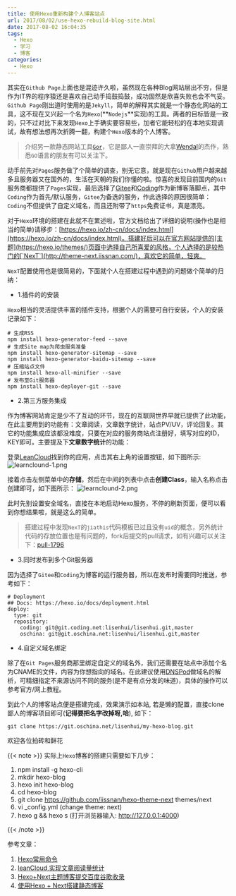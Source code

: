 ```yaml
---
title: 使用Hexo重新构建个人博客站点
url: 2017/08/02/use-hexo-rebuild-blog-site.html
date: 2017-08-02 16:04:35
tags:
  - Hexo
  - 学习
  - 博客
categories:
  - Hexo
---
```


其实在`Github Page`上面也是混迹许久啦，虽然现在各种Blog网站层出不穷，但是作为IT界的程序猿还是喜欢自己动手捣鼓捣鼓，成功固然是欣喜失败也会不气妥。 `Github Page`刚出道时使用的是`Jekyll`，简单的解释其实就是一个静态化网站的工具，这不现在又兴起一个名为`Hexo`(**`Nodejs`**实现)的工具。两者的目标皆是一致的，只不过对比下来发现`Hexo`上手确实要容易些，加者它能轻松的在本地实现调试，故有想法想再次折腾一翻，构建个`Hexo`版本的个人博客。

> 介绍另一款静态网站工具[`Gor`](https://github.com/wendal/gor)，它是鄙人一直崇拜的大拿[Wendal](http://wendal.net/)的杰作，熟悉`GO`语言的朋友有可以关注下。

<!--more-->

动手前先对`Pages`服务做了个简单的调查，别无它意，就是现在`Github`用户越来越多且服务器又在国外的，生活在天朝的我们你懂的啦。惊喜的发现目前国内的`Git`服务商都提供了`Pages`实现，最后选择了[Gitee](http://gitee.com)和[Coding](https://coding.net)作为新博客落脚点，其中`Coding`作为首先/默认服务，`Gitee`为备选的服务，作此选择的原因很简单：`Coding`不但提供了自定义域名，而且还附带了`https`免费证书，真是漂亮。

对于`Hexo`环境的搭建在此就不在累述啦，官方文档给出了详细的说明(操作也是相当的简单)请移步：[https://hexo.io/zh-cn/docs/index.html](https://hexo.io/zh-cn/docs/index.html)。搭建好后可以在官方网站提供的[主题](https://hexo.io/themes/)页面中选择自己所喜爱的风格，个人选择的是较热门的[`NexT`](http://theme-next.iissnan.com/)，喜欢它的简单，轻爽。

`NexT`配置使用也是很简易的，下面就个人在搭建过程中遇到的问题做个简单的归纳：

- 1.插件的的安装

`Hexo`相当的灵活提供丰富的插件支持，根据个人的需要可自行安装，个人的安装记录如下：

```
# 生成RSS
npm install hexo-generator-feed --save
# 生成Site map为爬虫服务准备
npm install hexo-generator-sitemap --save
npm install hexo-generator-baidu-sitemap --save
# 压缩站点文件
npm install hexo-all-minifier --save
# 发布至Git服务器
npm install hexo-deployer-git --save
```

- 2.第三方服务集成

作为博客网站肯定是少不了互动的环节，现在的互联网世界早就已提供了此功能，在此主要用到的功能有：文章阅读，文章数字统计，站点PV/UV，评论回复。其它的功能集成应该都没难度，只要在对应的服务商站点注册好，填写对应的ID，KEY即可。主要提及下**文章数字统计**的功能：

登录[LeanCloud](https://leancloud.cn)找到你的应用，点击其右上角的设置按钮，如下图所示:
![learnclound-1.png](http://siteimgs.cn-sh2.ufileos.com/2017/08-02-leancloud-1.png)

接着点击左侧菜单中的**存储**，然后在中间的列表中点击**创建Class**，输入名称点击创建即可，如下图所示：
![learnclound-2.png](http://siteimgs.cn-sh2.ufileos.com/2017/08-02-leancloud-2.png)

此时先别设置安全域名，直接在本地启动Hexo服务，不停的刷新页面，便可以看到你想结果啦，就是这么的简单。

> 搭建过程中发现`NexT`的`jiathis`代码模板已过且没有`uid`的概念，另外统计代码的存放位置也是有问题的，fork后提交的pull请求，如有兴趣可以关注下：[pull-1796](https://github.com/iissnan/hexo-theme-next/pull/1796)

- 3.同时发布到多个Git服务器

因为选择了`Gitee`和`Coding`为博客的运行服务器，所以在发布时需要同时推送，参考如下：

```
# Deployment
## Docs: https://hexo.io/docs/deployment.html
deploy:
  type: git
  repository: 
    coding: git@git.coding.net:lisenhui/lisenhui.git,master
    oschina: git@git.oschina.net:lisenhui/lisenhui.git,master
```

- 4.自定义域名绑定

除了在`Git Pages`服务商那里绑定自定义的域名外，我们还需要在站点中添加个名为CNAME的文件，内容为你想指向的域名。在此建议使用[DNSPod](https://www.dnspod.cn)做域名的解析，可精细指定不来源访问不同的服务(是不是有点分发的味道)，具体的操作可以参考官方/网上教程。


到此个人的博客站点便是搭建完成，效果演示如本站, 若是懒的配置，直接clone鄙人的博客项目即可(**记得要把名字改掉呀,哈**), 如下：

```
git clone https://git.oschina.net/lisenhui/my-hexo-blog.git
```

欢迎各位拍砖和鲜花<i class="fa fa-thumbs-o-up" aria-hidden="true"></i><i class="fa fa-thumbs-o-up" aria-hidden="true"></i><i class="fa fa-thumbs-o-up" aria-hidden="true"></i>


{{< note >}}
实际上`Hexo`博客的搭建只需要如下几步：

1. npm install -g hexo-cli
2. mkdir hexo-blog
3. hexo init hexo-blog
4. cd hexo-blog
5. git clone https://github.com/iissnan/hexo-theme-next themes/next
6. vi _config.yml (change theme: next)
7. hexo g && hexo s (打开浏览器输入: http://127.0.0.1:4000)

{{< /note >}} 

参考文章：
1. [Hexo常用命令](https://segmentfault.com/a/1190000002632530)
2. [leanCloud,实现文章阅读量统计](http://www.joryhe.com/2016-05-29-how_to_create_leancloud_read_Counter.html)
3. [Hexo+Next主题博客提交百度谷歌收录](http://blog.csdn.net/hosea1008/article/details/53384382)
4. [使用Hexo + Next搭建静态博客](http://www.jianshu.com/p/f66103553c45)
